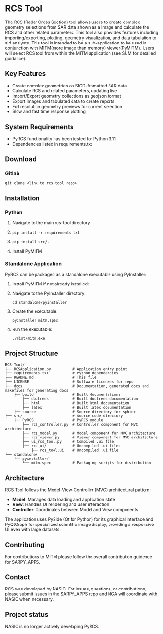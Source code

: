 # RCS Tool
The RCS (Radar Cross Section) tool allows users to create complex geometry selections from SAR data shown as a image and calculate the RCS and other related parameters. This tool also provides features including importing/exporting, plotting, geometry visualization, and data tabulation to aid analysts. This tool is intended to be a sub-application to be used in conjunction with MITM(more image than memory) viewer(PyMITM). Users will select RCS tool from within the MITM application (see SUM for detailed guidance).

## Key Features

- Create complex geometries on SICD-fromatted SAR data
- Calculate RCS and related parameters, updating live
- Import/Export geometry collections as geojson format
- Export images and tabulated data to create reports
- Full resolution geometry previews for current selection
- Slow and fast time response plotting

## System Requirements

- PyRCS functionality has been tested for Python 3.11
- Dependencies listed in requirements.txt

## Download
### Gitlab
```console
git clone <link to rcs-tool repo>
```
## Installation

### Python
1. Navigate to the main rcs-tool directory
2. ```console
   pip install -r requirements.txt
   ```
3. ```console
   pip install src/.
   ```
4. Install PyMITM

### Standalone Application

PyRCS can be packaged as a standalone executable using PyInstaller:

1. Install PyMITM if not already installed:

2. Navigate to the PyInstaller directory:
   ```
   cd standalone/pyinstaller
   ```

3. Create the executable:
   ```
   pyinstaller mitm.spec
   ```

4. Run the executable:
   ```
   ./dist/mitm.exe
   ```

## Project Structure

```
RCS-Tool/
├── RCSApplication.py          # Application entry point
├── requirements.txt           # Python dependencies
├── README.md                  # This file
├── LICENSE                    # Software licenses for repo
├── docs                       # Documentation, generated docs and makefiles for generating docs
    ├── build                  # Built documentations
        ├── doctrees           # Built doctrees documentation
        ├── html               # Built html documentation
        ├── latex              # Built latex documentation
    ├── source                 # Source directory for sphinx  
├── src/                       # Source code directory
    ├── PyRCS                  # PyRCS module
        ├── rcs_controller.py  # Controller component for MVC architecture
        ├── rcs_model.py       # Model component for MVC architecture
        ├── rcs_viewer.py      # Viewer component for MVC architecture
        ├── ui_rcs_tool.py     # Compiled .ui file
        ├── rcs_ui/            # Uncompiled .ui files
            ├── rcs_tool.ui    # Uncompiled .ui file
└── standalone/
    └── pyinstaller/
        └── mitm.spec          # Packaging scripts for distribution
```

## Architecture

RCS Tool follows the Model-View-Controller (MVC) architectural pattern:

- **Model**: Manages data loading and application state
- **View**: Handles UI rendering and user interaction
- **Controller**: Coordinates between Model and View components

The application uses PySide (Qt for Python) for its graphical interface and PyQtGraph for specialized scientific image display, providing a responsive UI even with large datasets.

## Contributing

For contributions to MITM please follow the overall contribution guidence for SARPY_APPS.

## Contact

RCS was developed by NASIC. For issues, questions, or contributions, please submit issues in the 
SARPY_APPS repo and NGA will coordinate with NASIC when necessary.

## Project status
NASIC is no longer actively developing PyRCS.